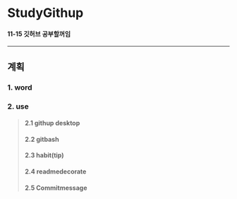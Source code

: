 # StudyGithup

#### 11-15 깃허브 공부할꺼임

---

## 계획

### 1. word   
### 2. use   
>#### 2.1 githup desktop   
>#### 2.2 gitbash   
>#### 2.3 habit(tip)
>#### 2.4 readmedecorate
>#### 2.5 Commitmessage
